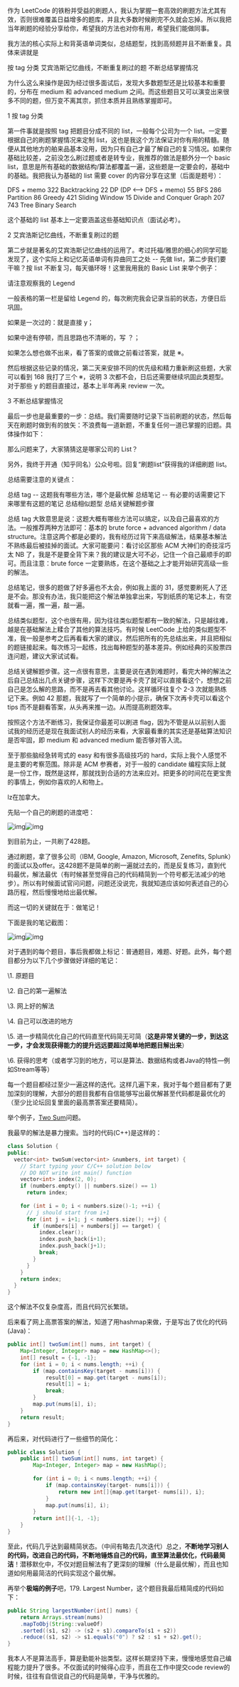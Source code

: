 作为 LeetCode 的铁粉并受益的刷题人，我认为掌握一套高效的刷题方法尤其有效，否则很难覆盖日益增多的题库，并且大多数时候刷完不久就会忘掉。所以我把当年刷题的经验分享给你，希望我的方法也对你有用，希望我们能做同事。

我方法的核心实际上和背英语单词类似，总结题型，找到高频题并且不断重复。具体来讲就是

按 tag 分类
艾宾浩斯记忆曲线，不断重复刷过的题
不断总结掌握情况

为什么这么来操作是因为经过很多面试后，发现大多数题型还是比较基本和重要的，分布在 medium 和 advanced medium 之间。而这些题目又可以演变出来很多不同的题，但万变不离其宗，抓住本质并且熟练掌握即可。

1 按 tag 分类

第一件事就是按照 tag 把题目分成不同的 list，一般每个公司为一个 list。一定要根据自己的刷题掌握情况来定制 list，这也是我这个方法保证对你有用的精髓。随便从其他地方的舶来品基本没用，因为只有自己才最了解自己的复习情况。如果你基础比较差，之前没怎么刷过题或者是转专业，我推荐的做法是额外分一个 basic list，意思是所有基础的数据结构/算法都覆盖一遍，这些题是一定要会的，基础中的基础。我把我认为基础的 list 需要 cover 的内容分享在这里（后面是题号）：

DFS + memo 322
Backtracking 22
DP (DP <--> DFS + memo) 55
BFS 286
Partition 86
Greedy 421
Sliding Window 15
Divide and Conquer
Graph 207 743
Tree
Binary Search

这个基础的 list 基本上一定要涵盖这些基础知识点（面试必考）。

2 艾宾浩斯记忆曲线，不断重复刷过的题

第二步就是著名的艾宾浩斯记忆曲线的运用了。考过托福/雅思的细心的同学可能发现了，这个实际上和记忆英语单词有异曲同工之处 -- 先做 list，第二步我们要干嘛？按 list 不断复习，每天循环呀！这里我用我的 Basic List 来举个例子：

请注意观察我的 Legend

一般表格的第一栏是留给 Legend 的，每次刷完我会记录当前的状态，方便日后巩固。

如果是一次过的：就是直接 y；

如果中途有停顿，而且思路也不清晰的，写 ？；

如果怎么想也做不出来，看了答案的或做之前看过答案，就是 ※。

然后根据这些记录的情况，第二天来安排不同的优先级和精力重新刷这些题，大家可以看到 168 我打了三个 ※，说明 3 次都不会，日后还需要继续巩固此类题型。对于那些 y 的题目直接过，基本上半年再来 review 一次。

3 不断总结掌握情况

最后一步也是最重要的一步：总结。我们需要随时记录下当前刷题的状态，然后每天在刷题时做到有的放矢：不浪费每一道新题，不重复任何一道已掌握的旧题。具体操作如下：

那么问题来了，大家猜猜这是哪家公司的 List？

另外，我终于开通（知乎同名）公众号啦。回复“刷题list”获得我的详细刷题 list。

总结需要注意的关键点：

总结 tag -- 这题我有哪些方法，哪个是最优解
总结笔记 -- 有必要的话需要记下来哪里有这题的笔记
总结相似题型
总结关键解题步骤

总结 tag 大致意思是说：这题大概有哪些方法可以搞定，以及自己最喜欢的方法。一般推荐两种方法即可：基本的 brute force + advanced algorithm / data structure。注意这两个都是必要的，我有经历过背下来高级解法，结果基本解法不熟练最后被挂掉的面试。大家可能要问：看讨论区那些 ACM 大神们的奇技淫巧太 NB 了，我是不是要全背下来？我的建议是大可不必，记住一个自己最顺手的即可。而且注意：brute force 一定要熟练，在这个基础之上才能开始研究高级一些的解法。

总结笔记，很多的题做了好多遍也不太会，例如我上面的 31，感觉要刷死人了还是不会。那没有办法，我只能把这个解法单独拿出来，写到纸质的笔记本上，有空就看一遍，推一遍，敲一遍。

总结类似题型，这个也很有用，因为往往类似题型都有一致的解法，只是越往难，越是在基础解法上糅合了其他的算法技巧。有时候 LeetCode 上给的类似题型不准，我一般是参考之后再看看大家的建议，然后把所有的先总结出来，并且把相似的题链接起来。每次练习一起练，找出每种题型的基本差异。例如经典的买股票四连问题，建议大家试试看。

总结关键解题步骤。这一点很有意思，主要是说在遇到难题时，看完大神的解法之后自己总结出几点关键步骤，这样下次要是再卡壳了就可以直接看这个，想想之前自己是怎么解的思路，而不是再去看其他讨论。这样循环往复个 2-3 次就能熟练记下来。例如 42 那题，我就写了一个简单的小提示，确保下次再卡壳可以看这个 tips 而不是翻看答案，从头再来推一边。从而提高刷题效率。

按照这个方法不断练习，我保证你最差可以刷进 flag，因为不管是从以前别人面试我的经历还是现在我面试别人的经历来看，大家最看重的其实还是基础算法知识是否牢固，即 medium 和 advanced medium 能否够对答入流。

至于那些脑经急转弯式的 easy 和有很多高级技巧的 hard，实际上我个人感觉不是主要的考察范围。除非是 ACM 参赛者，对于一般的 candidate 编程实际上就是一份工作，既然是这样，那就找到合适的方法来应对。把更多的时间花在更宝贵的事情上，例如你喜欢的人和物上。





lz在加拿大。

先贴一个自己的刷题的进度吧：

![img](https://pic2.zhimg.com/50/v2-978e9412da254491a12d5fb280fc56cb_hd.jpg)![img](https://pic2.zhimg.com/80/v2-978e9412da254491a12d5fb280fc56cb_hd.jpg)

到目前为止，一共刷了428题。

通过刷题，拿了很多公司（IBM, Google, Amazon, Microsoft, Zenefits, Splunk）的面试以及offer。这428题不是简单的刷一遍就过去的，而是反复练习，直到代码最优，解法最优（有时候甚至觉得自己的代码精简到一个符号都无法减少的地步）。所以有时候面试官问问题，问题还没说完，我就知道应该如何表述自己的心路历程，然后慢慢地给出最优解。



而这一切的关键就在于：做笔记！

下面是我的笔记截图：

![img](https://pic2.zhimg.com/50/v2-7c4d365c8e813c47e9ef6e3bc4f0bb1a_hd.jpg)![img](https://pic2.zhimg.com/80/v2-7c4d365c8e813c47e9ef6e3bc4f0bb1a_hd.jpg)

对于遇到的每个题目，事后我都做上标记：普通题目，难题、好题。此外，每个题目都分为以下几个步骤做好详细的笔记：

\1. 原题目

\2. 自己的第一遍解法

\3. 网上好的解法

\4. 自己可以改进的地方

\5. 进一步精简优化自己的代码直至代码简无可简（**这是非常关键的一步，到达这一步，才会发现获得能力的提升远远要超过简单地把题目解出来**）

\6. 获得的思考（或者学习到的地方，可以是算法、数据结构或者Java的特性—例如Stream等等）



每一个题目都经过至少一遍这样的迭代。这样几遍下来，我对于每个题目都有了更加深刻的理解，大部分的题目我都有自信能够写出最优解甚至代码都是最优化的（至少比论坛回复里面的最高票答案还要精简）。



举个例子，[Two Sum](https://link.zhihu.com/?target=https%3A//leetcode.com/problems/two-sum/)问题。

我最早的解法是暴力搜索。当时的代码(C++)是这样的：

```cpp
class Solution {
public:
  vector<int> twoSum(vector<int> &numbers, int target) {
    // Start typing your C/C++ solution below
    // DO NOT write int main() function
    vector<int> index(2, 0);
    if (numbers.empty() || numbers.size() == 1)
      return index;
    
    for (int i = 0; i < numbers.size()-1; ++i) {
      // j should start from i+1
      for (int j = i+1; j < numbers.size(); ++j) {
        if (numbers[i] + numbers[j] == target) {
          index.clear();
          index.push_back(i+1);
          index.push_back(j+1);
          break;
        }
      }
    }
    return index;
  }
}
```

这个解法不仅复杂度高，而且代码冗长繁琐。



后来看了网上高票答案的解法，知道了用hashmap来做，于是写出了优化的代码(Java)：

```java
public int[] twoSum(int[] nums, int target) {
    Map<Integer, Integer> map = new HashMap<>(); 
    int[] result = {-1, -1};  
    for (int i = 0; i < nums.length; ++i) { 
        if (map.containsKey(target - nums[i])) {   
            result[0] = map.get(target - nums[i]); 
            result[1] = i; 
            break; 
        }  
        map.put(nums[i], i); 
    }  
    return result; 
}
```

再后来，对代码进行了一些细节的简化：

```java
public class Solution {
    public int[] twoSum(int[] nums, int target) {
        Map<Integer, Integer> map = new HashMap();
        
        for (int i = 0; i < nums.length; ++i) {
            if (map.containsKey(target- nums[i])) {
                return new int[]{map.get(target- nums[i]), i};
            }
            map.put(nums[i], i);
        }
        return int[]{-1, -1};
    }
}
```

至此，代码几乎达到最精简状态。（中间有略去几次迭代）总之，**不断地学习别人的代码，改进自己的代码，不断地锤炼自己的代码，直至算法最优化，代码最简洁**！潜移默化中，不仅对题目解法有了更深刻的理解（什么是最优解），而且也知道如何用最简洁的代码实现这个最优解。

再举个**极端的例子**吧，179. Largest Number，这个题目我最后精简成的代码如下：

```java
public String largestNumber(int[] nums) { 
    return Arrays.stream(nums) 
    .mapToObj(String::valueOf) 
    .sorted((s1, s2) -> (s2 + s1).compareTo(s1 + s2)) 
    .reduce((s1, s2) -> s1.equals("0") ? s2 : s1 + s2).get(); 
}
```

我本人不是算法高手，算是勤能补拙类型。这样长期坚持下来，慢慢地感觉自己编程能力提升了很多。不仅面试的时候得心应手，而且在工作中提交code review的时候，往往有自信说自己的代码是简单，干净与优雅的。





